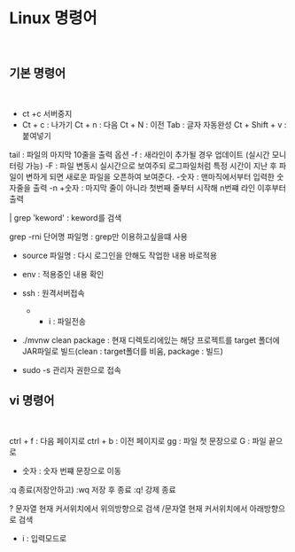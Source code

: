 # Linux 명령어
<br/>

## 기본 명령어
<br/>

+ ct +c 서버중지
+ Ct + c : 나가기
Ct + n : 다음
Ct + N : 이전
Tab : 글자 자동완성
Ct + Shift + v : 붙여넣기

tail : 파일의 마지막 10줄을 출력
옵션 
-f : 새라인이 추가될 경우 업데이트 (실시간 모니터링 가능)
-F : 파일 변동시 실시간으로 보여주되 로그파일처럼 특정 시간이 지난 후 파일이 변하게 되면 새로운 파일을 오픈하여 보여준다.
-숫자 : 맨마직에서부터 입력한 숫자줄을 출력
-n +숫자 : 마지막 줄이 아니라 첫번째 줄부터 시작해 n번쨰 라인 이후부터 출력

| grep 'keword' : keword를 검색


grep -rni 단어명 파일명 : grep만 이용하고싶을떄 사용

+ source 파일명 : 다시 로그인을 안해도 작업한 내용 바로적용

+ env : 적용중인 내용 확인

+ ssh : 원격서버접속
  + - i : 파일전송 

+ ./mvnw clean package : 현재 디렉토리에있는 해당 프로젝트를 target 폴더에 JAR파일로 빌드(clean : target폴더를 비움, package : 빌드)

+ sudo -s 관리자 권한으로 접속

## vi 명령어
<br/>

ctrl + f : 다음 페이지로
ctrl + b : 이전 페이지로
gg : 파일 첫 문장으로
G : 파일 끝으로
- 숫자 : 숫자 번쨰 문장으로 이동

:q 종료(저장안하고)
:wq 저장 후 종료
:q! 강제 종료

? 문자열  현재 커서위치에서 위의방향으로 검색 
/문자열   현재 커서위치에서 아래방향으로 검색 

+ i : 입력모드로 
